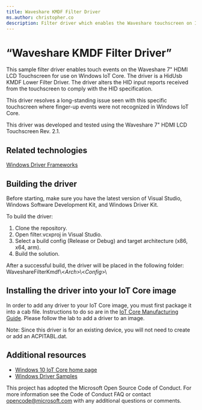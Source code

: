 ```yaml
---
title: Waveshare KMDF Filter Driver
ms.author: christopher.co
description: Filter driver which enables the Waveshare touchscreen on IoT Core.
---
```


# “Waveshare KMDF Filter Driver”

This sample filter driver enables touch events on the Waveshare 7" HDMI LCD Touchscreen for use on Windows IoT Core.  The driver is a HidUsb KMDF Lower Filter Driver.  The driver alters the HID input reports received from the touchscreen to comply with the HID specification.

This driver resolves a long-standing issue seen with this specific touchscreen where finger-up events were not recognized in Windows IoT Core.

This driver was developed and tested using the Waveshare 7" HDMI LCD Touchscreen Rev. 2.1.

## Related technologies
[Windows Driver Frameworks](http://msdn.microsoft.com/en-us/library/windows/hardware/ff557565)

## Building the driver
Before starting, make sure you have the latest version of Visual Studio, Windows Software Development Kit, and Windows Driver Kit.

To build the driver:
1. Clone the repository.
2. Open filter.vcxproj in Visual Studio.
3. Select a build config (Release or Debug) and target architecture (x86, x64, arm).
4. Build the solution.

After a successful build, the driver will be placed in the following folder: WaveshareFilterKmdf\\\<*Arch*\>\\<*Config*\>\

## Installing the driver into your IoT Core image
In order to add any driver to your IoT Core image, you must first package it into a cab file.  Instructions to do so are in the [IoT Core Manufacturing Guide](https://docs.microsoft.com/en-us/windows-hardware/manufacture/iot/add-a-driver-to-an-image). Please follow the lab to add a driver to an image.

Note: Since this driver is for an existing device, you will not need to create or add an ACPITABL.dat.

## Additional resources
* [Windows 10 IoT Core home page](https://developer.microsoft.com/en-us/windows/iot/)
* [Windows Driver Samples](https://github.com/Microsoft/Windows-driver-samples/)

This project has adopted the Microsoft Open Source Code of Conduct. For more information see the Code of Conduct FAQ or contact <opencode@microsoft.com> with any additional questions or comments.
